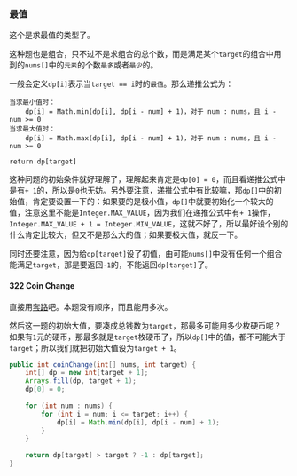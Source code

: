 ### 最值

这个是求最值的类型了。

这种题也是组合，只不过不是求组合的总个数，而是满足某个`target`的组合中用到的`nums[]`中的`元素`的个数`最多`或者`最少`的。

一般会定义`dp[i]`表示当`target == i`时的`最值`。那么递推公式为：

```
当求最小值时：
	dp[i] = Math.min(dp[i], dp[i - num] + 1)，对于 num : nums，且 i - num >= 0
当求最大值时：
	dp[i] = Math.max(dp[i], dp[i - num] + 1)，对于 num : nums，且 i - num >= 0

return dp[target]
```

这种问题的初始条件就好理解了，理解起来肯定是`dp[0] = 0`，而且看递推公式中是有`+ 1`的，所以是`0`也无妨。另外要注意，递推公式中有比较嘛，那`dp[]`中的初始值，肯定要设置一下的：如果要的是极小值，`dp[]`中就要初始化一个较大的值，注意这里不能是`Integer.MAX_VALUE`，因为我们在递推公式中有`+ 1`操作，`Integer.MAX_VALUE + 1 = Integer.MIN_VALUE`，这就不好了，所以最好设个别的什么肯定比较大，但又不是那么大的值；如果要极大值，就反一下。

同时还要注意，因为给`dp[target]`设了初值，由可能`nums[]`中没有任何一个组合能满足`target`，那是要返回`-1`的，不能返回`dp[target]`了。

#### 322 Coin Change

直接用[套路](https://github.com/HUST-WZY/AlgsWithRiceWine/blob/main/DynamicProgramming/knapsack/%E5%A5%97%E8%B7%AF.md)吧。本题没有顺序，而且能用多次。

然后这一题的初始大值，要凑成总钱数为`target`，那最多可能用多少枚硬币呢？如果有`1`元的硬币，那最多就是`target`枚硬币了，所以`dp[]`中的值，都不可能大于`target`；所以我们就把初始大值设为`target + 1`。

```java
public int coinChange(int[] nums, int target) {
    int[] dp = new int[target + 1];
    Arrays.fill(dp, target + 1);
    dp[0] = 0;
    
    for (int num : nums) {
    	for (int i = num; i <= target; i++) {
            dp[i] = Math.min(dp[i], dp[i - num] + 1);
        }
    }
    
    return dp[target] > target ? -1 : dp[target];
}
```

